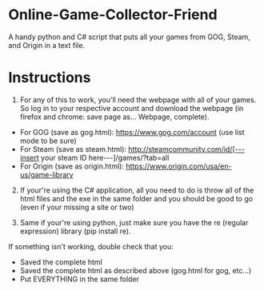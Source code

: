 # Online-Game-Collector-Friend
A handy python and C# script that puts all your games from GOG, Steam, and Origin in a text file.

# Instructions
1. For any of this to work, you'll need the webpage with all of your games. So log in to your respective account and download the webpage (in firefox and chrome: save page as... Webpage, complete).
- For GOG (save as gog.html): https://www.gog.com/account (use list mode to be sure)
- For Steam (save as steam.html): http://steamcommunity.com/id/[---insert your steam ID here---]/games/?tab=all
- For Origin (save as origin.html): https://www.origin.com/usa/en-us/game-library

2. If your're using the C# application, all you need to do is throw all of the html files and the exe in the same folder and you should be good to go (even if your missing a site or two)

3. Same if your're using python, just make sure you have the re (regular expression) library (pip install re). 

If something isn't working, double check that you:
- Saved the complete html
- Saved the complete html as described above (gog.html for gog, etc...)
- Put EVERYTHING in the same folder
